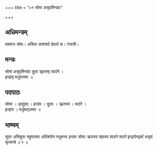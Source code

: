 +++
title = "०१ सोमा असृग्रमिन्दवः"

+++
## अधिमन्त्रम्
पवमानः सोमः। असितः काश्यपो देवलो वा। गायत्री।

## मन्त्रः
सोमा॑ असृग्र॒मिन्द॑वः सु॒ता ऋ॒तस्य॒ साद॑ने ।  
इन्द्रा॑य॒ मधु॑मत्तमाः ॥

## पदपाठः
सोमाः॑ । अ॒सृ॒ग्र॒म् । इन्द॑वः । सु॒ताः । ऋ॒तस्य॑ । सद॑ने ।  
इन्द्रा॑य । मधु॑मत्ऽतमाः ॥

## भाष्यम्
सुताः अभिषुताः महुमत्तमाः अतिशयेन मधुमन्तः इन्दवः सोमाः ऋतस्य यज्ञस्य सादने सदने इन्द्रायेन्द्रार्थं असृग्रं सृज्यन्ते ॥ १ ॥